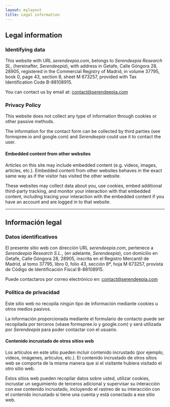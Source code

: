 ```yaml
---
layout: mylayout
title: Legal information
---
```


## Legal information

### Identifying data

This website with URL _serendeepia.com_, belongs to _Serendeepia Research SL_, (hereinafter, _Serendeepia_), with address in Getafe, Calle Góngora 28, 28905, registered in the Commercial Registry of Madrid, in volume 37795, book 0, page 43, section 8, sheet M 673257, provided with Tax Identification Code B-88108915.

You can contact us by email at: contact@serendeepia.com

### Privacy Policy

This website does not collect any type of information through cookies or other passive methods.

The information for the contact form can be collected by third parties (see formspree.io and google.com) and _Serendeepia_ could use it to contact the user.

#### Embedded content from other websites
Articles on this site may include embedded content (e.g. videos, images, articles, etc.). Embedded content from other websites behaves in the exact same way as if the visitor has visited the other website.

These websites may collect data about you, use cookies, embed additional third-party tracking, and monitor your interaction with that embedded content, including tracing your interaction with the embedded content if you have an account and are logged in to that website.

<hr>


## Información legal

### Datos identificativos

El presente sitio web con dirección URL _serendeepia.com_, pertenece a _Serendeepia Research S.L._, (en adelante, _Serendeepia_), con domicilio en Getafe, Calle Góngora 28, 28905, inscrita en el Registro Mercantil de Madrid, al tomo 37795, libro 0, folio 43, sección 8ª, hoja M 673257, provista de Código de Identificación Fiscal B-88108915. 

Puede contactaros por correo electrónico en: contact@serendeepia.com

### Politica de privacidad

Este sitio web no recopila ningún tipo de información mediante cookies u otros medios pasivos. 

La información proporcionada mediante el formulario de contacto puede ser recopilada por terceros (véase formspree.io y google.com) y será utilizada por _Serendeepia_ para poder contactar con el usuario.

#### Contenido incrustado de otros sitios web
Los artículos en este sitio pueden incluir contenido incrustado (por ejemplo, videos, imágenes, artículos, etc.). El contenido incrustado de otros sitios web se comporta de la misma manera que si el visitante hubiera visitado el otro sitio web.

Estos sitios web pueden recopilar datos sobre usted, utilizar cookies, incrustar un seguimiento de terceros adicional y supervisar su interacción con ese contenido incrustado, incluyendo el rastreo de su interacción con el contenido incrustado si tiene una cuenta y está conectado a ese sitio web.

